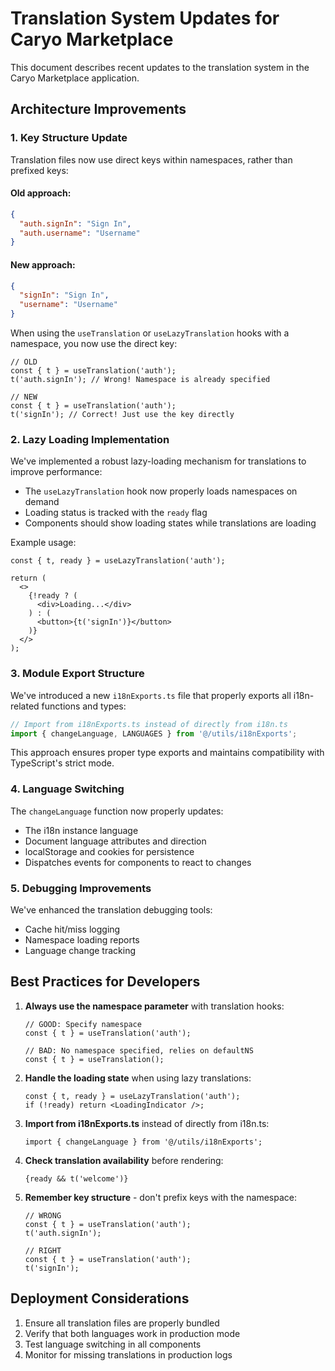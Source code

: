 # Translation System Updates for Caryo Marketplace

This document describes recent updates to the translation system in the Caryo Marketplace application.

## Architecture Improvements

### 1. Key Structure Update

Translation files now use direct keys within namespaces, rather than prefixed keys:

#### Old approach:
```json
{
  "auth.signIn": "Sign In",
  "auth.username": "Username"
}
```

#### New approach:
```json
{
  "signIn": "Sign In",
  "username": "Username"
}
```

When using the `useTranslation` or `useLazyTranslation` hooks with a namespace, you now use the direct key:

```tsx
// OLD
const { t } = useTranslation('auth');
t('auth.signIn'); // Wrong! Namespace is already specified

// NEW
const { t } = useTranslation('auth');
t('signIn'); // Correct! Just use the key directly
```

### 2. Lazy Loading Implementation

We've implemented a robust lazy-loading mechanism for translations to improve performance:

- The `useLazyTranslation` hook now properly loads namespaces on demand
- Loading status is tracked with the `ready` flag
- Components should show loading states while translations are loading

Example usage:
```tsx
const { t, ready } = useLazyTranslation('auth');

return (
  <>
    {!ready ? (
      <div>Loading...</div>
    ) : (
      <button>{t('signIn')}</button>
    )}
  </>
);
```

### 3. Module Export Structure

We've introduced a new `i18nExports.ts` file that properly exports all i18n-related functions and types:

```typescript
// Import from i18nExports.ts instead of directly from i18n.ts
import { changeLanguage, LANGUAGES } from '@/utils/i18nExports';
```

This approach ensures proper type exports and maintains compatibility with TypeScript's strict mode.

### 4. Language Switching

The `changeLanguage` function now properly updates:
- The i18n instance language
- Document language attributes and direction
- localStorage and cookies for persistence
- Dispatches events for components to react to changes

### 5. Debugging Improvements

We've enhanced the translation debugging tools:
- Cache hit/miss logging
- Namespace loading reports
- Language change tracking

## Best Practices for Developers

1. **Always use the namespace parameter** with translation hooks:
   ```tsx
   // GOOD: Specify namespace
   const { t } = useTranslation('auth');
   
   // BAD: No namespace specified, relies on defaultNS
   const { t } = useTranslation();
   ```

2. **Handle the loading state** when using lazy translations:
   ```tsx
   const { t, ready } = useLazyTranslation('auth');
   if (!ready) return <LoadingIndicator />;
   ```

3. **Import from i18nExports.ts** instead of directly from i18n.ts:
   ```tsx
   import { changeLanguage } from '@/utils/i18nExports';
   ```

4. **Check translation availability** before rendering:
   ```tsx
   {ready && t('welcome')}
   ```

5. **Remember key structure** - don't prefix keys with the namespace:
   ```tsx
   // WRONG
   const { t } = useTranslation('auth');
   t('auth.signIn');
   
   // RIGHT
   const { t } = useTranslation('auth');
   t('signIn');
   ```

## Deployment Considerations

1. Ensure all translation files are properly bundled
2. Verify that both languages work in production mode
3. Test language switching in all components
4. Monitor for missing translations in production logs
